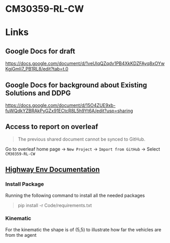 # CM30359-RL-CW


# Links
## Google Docs for draft
https://docs.google.com/document/d/1veUIqQZqdv1PB4XkKDZFAyq8xOYwKgjGmIi7_PB1RL8/edit?tab=t.0

## Google Docs for background about Existing Solutions and DDPG
https://docs.google.com/document/d/15O4ZUE9xb-fuWQdkYZBRAkPyGZx91ECtcR8L5h9Yt6A/edit?usp=sharing

## Access to report on overleaf
> The previous shared document cannot be synced to GitHub.

Go to overleaf home page -> `New Project` -> `Import from GitHub` -> Select `CM30359-RL-CW`


## [Highway Env Documentation](https://highway-env.farama.org/)

### Install Package
Running the following command to install all the needed packages
> pip install -r Code/requirements.txt

### Kinematic
For the kinematic the shape is of (5,5)
to illustrate how far the vehicles are from the agent